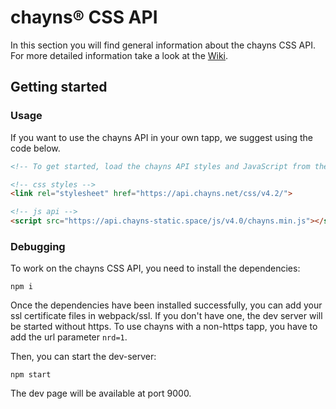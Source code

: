 # chayns® CSS API

In this section you will find general information about the chayns CSS API. For more detailed information take a look at the [Wiki](https://github.com/TobitSoftware/chayns-css/wiki).

## Getting started

### Usage

If you want to use the chayns API in your own tapp, we suggest using the code below.

```HTML
<!-- To get started, load the chayns API styles and JavaScript from the CDN -->

<!-- css styles -->
<link rel="stylesheet" href="https://api.chayns.net/css/v4.2/">

<!-- js api -->
<script src="https://api.chayns-static.space/js/v4.0/chayns.min.js"></script>
```

### Debugging

To work on the chayns CSS API, you need to install the dependencies:

``
npm i
``

Once the dependencies have been installed successfully, you can add your ssl certificate files in webpack/ssl.
If you don't have one, the dev server will be started without https. 
To use chayns with a non-https tapp, you have to add the url parameter `nrd=1`.

Then, you can start the dev-server:

``
npm start
``

The dev page will be available at port 9000.
